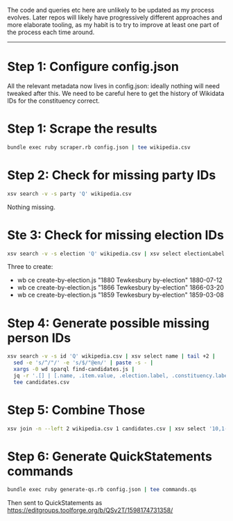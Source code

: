 
The code and queries etc here are unlikely to be updated as my process
evolves. Later repos will likely have progressively different approaches
and more elaborate tooling, as my habit is to try to improve at least
one part of the process each time around.

---------

Step 1: Configure config.json
=============================

All the relevant metadata now lives in config.json: ideally nothing will
need tweaked after this. We need to be careful here to get the history
of Wikidata IDs for the constituency correct.

Step 1: Scrape the results
==========================

```sh
bundle exec ruby scraper.rb config.json | tee wikipedia.csv
```

Step 2: Check for missing party IDs
===================================

```sh
xsv search -v -s party 'Q' wikipedia.csv
```

Nothing missing.

Ste 3: Check for missing election IDs
=====================================

```sh
xsv search -v -s election 'Q' wikipedia.csv | xsv select electionLabel | uniq
```

Three to create:

* wb ce create-by-election.js "1880 Tewkesbury by-election" 1880-07-12
* wb ce create-by-election.js "1866 Tewkesbury by-election" 1866-03-20
* wb ce create-by-election.js "1859 Tewkesbury by-election" 1859-03-08

Step 4: Generate possible missing person IDs
============================================

```sh
xsv search -v -s id 'Q' wikipedia.csv | xsv select name | tail +2 |
  sed -e 's/^/"/' -e 's/$/"@en/' | paste -s - |
  xargs -0 wd sparql find-candidates.js |
  jq -r '.[] | [.name, .item.value, .election.label, .constituency.label, .party.label] | @csv' |
  tee candidates.csv
```

Step 5: Combine Those
=====================

```sh
xsv join -n --left 2 wikipedia.csv 1 candidates.csv | xsv select '10,1-8' | sed $'1i\\\nfoundid' | tee combo.csv
```

Step 6: Generate QuickStatements commands
=========================================

```sh
bundle exec ruby generate-qs.rb config.json | tee commands.qs
```

Then sent to QuickStatements as https://editgroups.toolforge.org/b/QSv2T/1598174731358/
